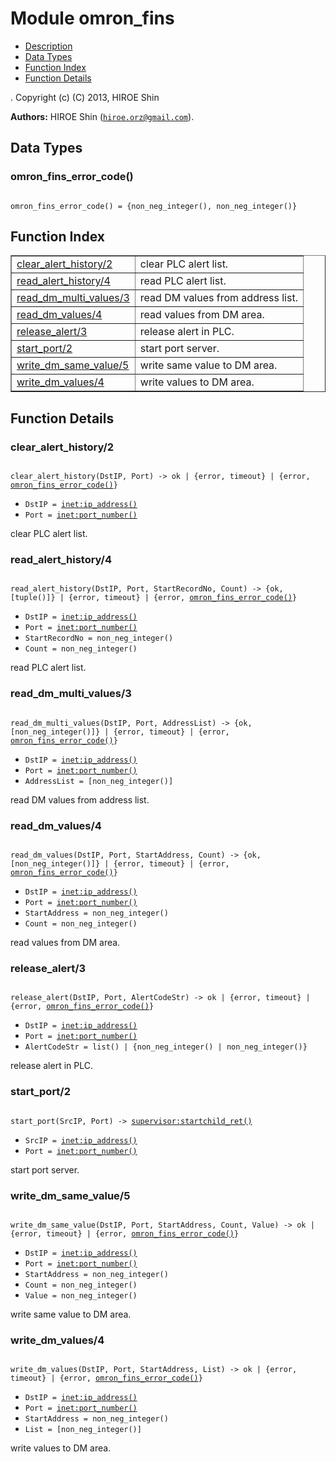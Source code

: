 

# Module omron_fins #
* [Description](#description)
* [Data Types](#types)
* [Function Index](#index)
* [Function Details](#functions)


.
Copyright (c) (C) 2013, HIROE Shin

__Authors:__ HIROE Shin ([`hiroe.orz@gmail.com`](mailto:hiroe.orz@gmail.com)).

<a name="types"></a>

## Data Types ##




### <a name="type-omron_fins_error_code">omron_fins_error_code()</a> ###



<pre><code>
omron_fins_error_code() = {non_neg_integer(), non_neg_integer()}
</code></pre>


<a name="index"></a>

## Function Index ##


<table width="100%" border="1" cellspacing="0" cellpadding="2" summary="function index"><tr><td valign="top"><a href="#clear_alert_history-2">clear_alert_history/2</a></td><td>clear PLC alert list.</td></tr><tr><td valign="top"><a href="#read_alert_history-4">read_alert_history/4</a></td><td>read PLC alert list.</td></tr><tr><td valign="top"><a href="#read_dm_multi_values-3">read_dm_multi_values/3</a></td><td>read DM values from address list.</td></tr><tr><td valign="top"><a href="#read_dm_values-4">read_dm_values/4</a></td><td>read values from DM area.</td></tr><tr><td valign="top"><a href="#release_alert-3">release_alert/3</a></td><td>release alert in PLC.</td></tr><tr><td valign="top"><a href="#start_port-2">start_port/2</a></td><td>start port server.</td></tr><tr><td valign="top"><a href="#write_dm_same_value-5">write_dm_same_value/5</a></td><td>write same value to DM area.</td></tr><tr><td valign="top"><a href="#write_dm_values-4">write_dm_values/4</a></td><td>write values to DM area.</td></tr></table>


<a name="functions"></a>

## Function Details ##

<a name="clear_alert_history-2"></a>

### clear_alert_history/2 ###


<pre><code>
clear_alert_history(DstIP, Port) -&gt; ok | {error, timeout} | {error, <a href="#type-omron_fins_error_code">omron_fins_error_code()</a>}
</code></pre>

<ul class="definitions"><li><code>DstIP = <a href="inet.md#type-ip_address">inet:ip_address()</a></code></li><li><code>Port = <a href="inet.md#type-port_number">inet:port_number()</a></code></li></ul>

clear PLC alert list.
<a name="read_alert_history-4"></a>

### read_alert_history/4 ###


<pre><code>
read_alert_history(DstIP, Port, StartRecordNo, Count) -&gt; {ok, [tuple()]} | {error, timeout} | {error, <a href="#type-omron_fins_error_code">omron_fins_error_code()</a>}
</code></pre>

<ul class="definitions"><li><code>DstIP = <a href="inet.md#type-ip_address">inet:ip_address()</a></code></li><li><code>Port = <a href="inet.md#type-port_number">inet:port_number()</a></code></li><li><code>StartRecordNo = non_neg_integer()</code></li><li><code>Count = non_neg_integer()</code></li></ul>

read PLC alert list.
<a name="read_dm_multi_values-3"></a>

### read_dm_multi_values/3 ###


<pre><code>
read_dm_multi_values(DstIP, Port, AddressList) -&gt; {ok, [non_neg_integer()]} | {error, timeout} | {error, <a href="#type-omron_fins_error_code">omron_fins_error_code()</a>}
</code></pre>

<ul class="definitions"><li><code>DstIP = <a href="inet.md#type-ip_address">inet:ip_address()</a></code></li><li><code>Port = <a href="inet.md#type-port_number">inet:port_number()</a></code></li><li><code>AddressList = [non_neg_integer()]</code></li></ul>

read DM values from address list.
<a name="read_dm_values-4"></a>

### read_dm_values/4 ###


<pre><code>
read_dm_values(DstIP, Port, StartAddress, Count) -&gt; {ok, [non_neg_integer()]} | {error, timeout} | {error, <a href="#type-omron_fins_error_code">omron_fins_error_code()</a>}
</code></pre>

<ul class="definitions"><li><code>DstIP = <a href="inet.md#type-ip_address">inet:ip_address()</a></code></li><li><code>Port = <a href="inet.md#type-port_number">inet:port_number()</a></code></li><li><code>StartAddress = non_neg_integer()</code></li><li><code>Count = non_neg_integer()</code></li></ul>

read values from DM area.
<a name="release_alert-3"></a>

### release_alert/3 ###


<pre><code>
release_alert(DstIP, Port, AlertCodeStr) -&gt; ok | {error, timeout} | {error, <a href="#type-omron_fins_error_code">omron_fins_error_code()</a>}
</code></pre>

<ul class="definitions"><li><code>DstIP = <a href="inet.md#type-ip_address">inet:ip_address()</a></code></li><li><code>Port = <a href="inet.md#type-port_number">inet:port_number()</a></code></li><li><code>AlertCodeStr = list() | {non_neg_integer() | non_neg_integer()}</code></li></ul>

release alert in PLC.
<a name="start_port-2"></a>

### start_port/2 ###


<pre><code>
start_port(SrcIP, Port) -&gt; <a href="supervisor.md#type-startchild_ret">supervisor:startchild_ret()</a>
</code></pre>

<ul class="definitions"><li><code>SrcIP = <a href="inet.md#type-ip_address">inet:ip_address()</a></code></li><li><code>Port = <a href="inet.md#type-port_number">inet:port_number()</a></code></li></ul>

start port server.
<a name="write_dm_same_value-5"></a>

### write_dm_same_value/5 ###


<pre><code>
write_dm_same_value(DstIP, Port, StartAddress, Count, Value) -&gt; ok | {error, timeout} | {error, <a href="#type-omron_fins_error_code">omron_fins_error_code()</a>}
</code></pre>

<ul class="definitions"><li><code>DstIP = <a href="inet.md#type-ip_address">inet:ip_address()</a></code></li><li><code>Port = <a href="inet.md#type-port_number">inet:port_number()</a></code></li><li><code>StartAddress = non_neg_integer()</code></li><li><code>Count = non_neg_integer()</code></li><li><code>Value = non_neg_integer()</code></li></ul>

write same value to DM area.
<a name="write_dm_values-4"></a>

### write_dm_values/4 ###


<pre><code>
write_dm_values(DstIP, Port, StartAddress, List) -&gt; ok | {error, timeout} | {error, <a href="#type-omron_fins_error_code">omron_fins_error_code()</a>}
</code></pre>

<ul class="definitions"><li><code>DstIP = <a href="inet.md#type-ip_address">inet:ip_address()</a></code></li><li><code>Port = <a href="inet.md#type-port_number">inet:port_number()</a></code></li><li><code>StartAddress = non_neg_integer()</code></li><li><code>List = [non_neg_integer()]</code></li></ul>

write values to DM area.
